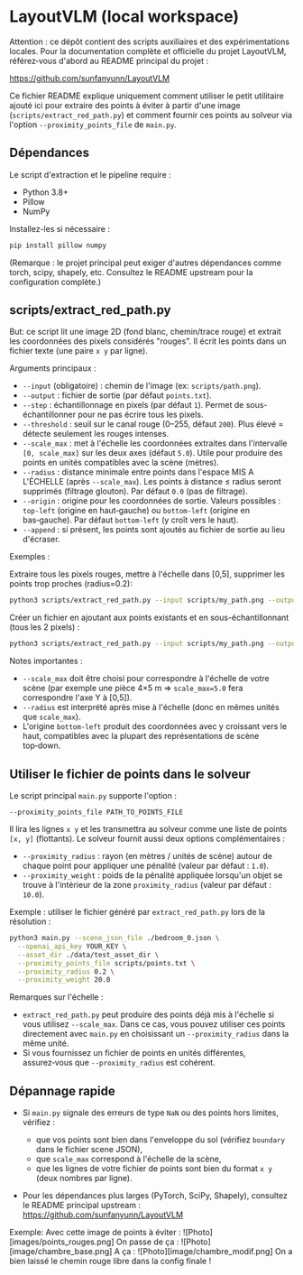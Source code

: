 # LayoutVLM (local workspace)

Attention : ce dépôt contient des scripts auxiliaires et des expérimentations locales. Pour la documentation complète et officielle du projet LayoutVLM, référez‑vous d'abord au README principal du projet :

https://github.com/sunfanyunn/LayoutVLM

Ce fichier README explique uniquement comment utiliser le petit utilitaire ajouté ici pour extraire des points à éviter à partir d'une image (`scripts/extract_red_path.py`) et comment fournir ces points au solveur via l'option `--proximity_points_file` de `main.py`.

## Dépendances

Le script d'extraction et le pipeline require :
- Python 3.8+
- Pillow
- NumPy

Installez-les si nécessaire :

```bash
pip install pillow numpy
```

(Remarque : le projet principal peut exiger d'autres dépendances comme torch, scipy, shapely, etc. Consultez le README upstream pour la configuration complète.)

## scripts/extract_red_path.py

But: ce script lit une image 2D (fond blanc, chemin/trace rouge) et extrait les coordonnées des pixels considérés "rouges". Il écrit les points dans un fichier texte (une paire `x y` par ligne).

Arguments principaux :
- `--input` (obligatoire) : chemin de l'image (ex: `scripts/path.png`).
- `--output` : fichier de sortie (par défaut `points.txt`).
- `--step` : échantillonnage en pixels (par défaut `1`). Permet de sous-échantillonner pour ne pas écrire tous les pixels.
- `--threshold` : seuil sur le canal rouge (0–255, défaut `200`). Plus élevé = détecte seulement les rouges intenses.
- `--scale_max` : met à l'échelle les coordonnées extraites dans l'intervalle `[0, scale_max]` sur les deux axes (défaut `5.0`). Utile pour produire des points en unités compatibles avec la scène (mètres).
- `--radius` : distance minimale entre points dans l'espace MIS A L'ÉCHELLE (après `--scale_max`). Les points à distance ≤ radius seront supprimés (filtrage glouton). Par défaut `0.0` (pas de filtrage).
- `--origin` : origine pour les coordonnées de sortie. Valeurs possibles : `top-left` (origine en haut‑gauche) ou `bottom-left` (origine en bas‑gauche). Par défaut `bottom-left` (y croît vers le haut).
- `--append` : si présent, les points sont ajoutés au fichier de sortie au lieu d'écraser.

Exemples :

Extraire tous les pixels rouges, mettre à l'échelle dans [0,5], supprimer les points trop proches (radius=0.2):

```bash
python3 scripts/extract_red_path.py --input scripts/my_path.png --output scripts/points.txt --step 1 --threshold 200 --scale_max 5.0 --radius 0.2 --origin bottom-left
```

Créer un fichier en ajoutant aux points existants et en sous-échantillonnant (tous les 2 pixels) :

```bash
python3 scripts/extract_red_path.py --input scripts/my_path.png --output scripts/points.txt --step 2 --append --scale_max 5.0
```

Notes importantes :
- `--scale_max` doit être choisi pour correspondre à l'échelle de votre scène (par exemple une pièce 4×5 m => `scale_max=5.0` fera correspondre l'axe Y à [0,5]).
- `--radius` est interprété après mise à l'échelle (donc en mêmes unités que `scale_max`).
- L'origine `bottom-left` produit des coordonnées avec y croissant vers le haut, compatibles avec la plupart des représentations de scène top‑down.

## Utiliser le fichier de points dans le solveur

Le script principal `main.py` supporte l'option :

```
--proximity_points_file PATH_TO_POINTS_FILE
```

Il lira les lignes `x y` et les transmettra au solveur comme une liste de points `[x, y]` (flottants). Le solveur fournit aussi deux options complémentaires :

- `--proximity_radius` : rayon (en mètres / unités de scène) autour de chaque point pour appliquer une pénalité (valeur par défaut : `1.0`).
- `--proximity_weight` : poids de la pénalité appliquée lorsqu'un objet se trouve à l'intérieur de la zone `proximity_radius` (valeur par défaut : `10.0`).

Exemple : utiliser le fichier généré par `extract_red_path.py` lors de la résolution :

```bash
python3 main.py --scene_json_file ./bedroom_0.json \
  --openai_api_key YOUR_KEY \
  --asset_dir ./data/test_asset_dir \
  --proximity_points_file scripts/points.txt \
  --proximity_radius 0.2 \
  --proximity_weight 20.0
```

Remarques sur l'échelle :
- `extract_red_path.py` peut produire des points déjà mis à l'échelle si vous utilisez `--scale_max`. Dans ce cas, vous pouvez utiliser ces points directement avec `main.py` en choisissant un `--proximity_radius` dans la même unité.
- Si vous fournissez un fichier de points en unités différentes, assurez‑vous que `--proximity_radius` est cohérent.

## Dépannage rapide

- Si `main.py` signale des erreurs de type `NaN` ou des points hors limites, vérifiez :
  - que vos points sont bien dans l'enveloppe du sol (vérifiez `boundary` dans le fichier scene JSON),
  - que `scale_max` correspond à l'échelle de la scène,
  - que les lignes de votre fichier de points sont bien du format `x y` (deux nombres par ligne).

- Pour les dépendances plus larges (PyTorch, SciPy, Shapely), consultez le README principal upstream : https://github.com/sunfanyunn/LayoutVLM


Exemple:
Avec cette image de points à éviter :
![Photo][images/points_rouges.png]
On passe de ça :
![Photo][image/chambre_base.png]
A ça :
![Photo][image/chambre_modif.png]
On a bien laissé le chemin rouge libre dans la config finale !